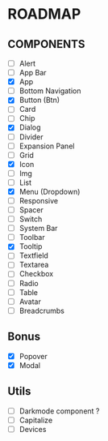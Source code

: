 # ROADMAP

## COMPONENTS

- [ ] Alert
- [ ] App Bar
- [x] App
- [ ] Bottom Navigation
- [x] Button (Btn)
- [ ] Card
- [ ] Chip
- [x] Dialog
- [ ] Divider
- [ ] Expansion Panel
- [ ] Grid
- [x] Icon
- [ ] Img
- [ ] List
- [x] Menu (Dropdown)
- [ ] Responsive
- [ ] Spacer
- [ ] Switch
- [ ] System Bar
- [ ] Toolbar
- [x] Tooltip
- [ ] Textfield
- [ ] Textarea
- [ ] Checkbox
- [ ] Radio
- [ ] Table
- [ ] Avatar
- [ ] Breadcrumbs

## Bonus

- [x] Popover
- [x] Modal

## Utils

- [ ] Darkmode component ?
- [ ] Capitalize
- [ ] Devices
